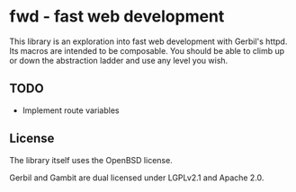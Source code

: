# fwd - fast web development
This library is an exploration into fast web development with Gerbil's httpd. Its macros are intended to be composable. You should be able to climb up or down the abstraction ladder and use any level you wish.

## TODO

- Implement route variables

## License
The library itself uses the OpenBSD license.

Gerbil and Gambit are dual licensed under LGPLv2.1 and Apache 2.0.
